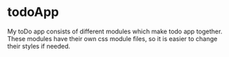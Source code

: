 # todoApp
My toDo app consists of different modules which make todo app together. These modules have their own css module files, so it is easier to change their styles if needed. 
